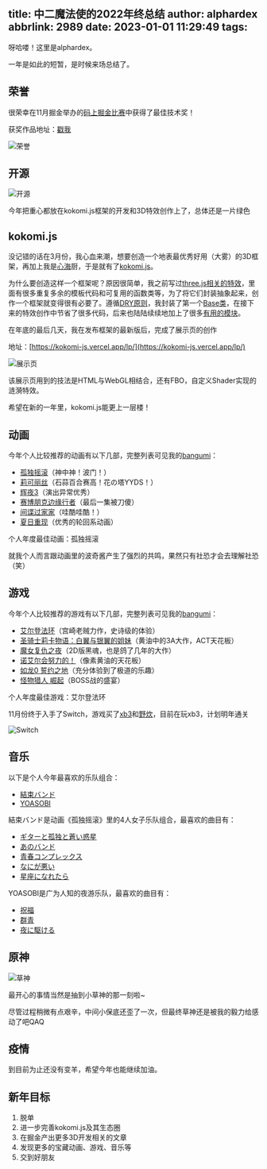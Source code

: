 title: 中二魔法使的2022年终总结
author: alphardex
abbrlink: 2989
date: 2023-01-01 11:29:49
tags:
---
呀哈喽！这里是alphardex。

一年是如此的短暂，是时候来场总结了。
<!--more-->

## 荣誉

很荣幸在11月掘金举办的[码上掘金比赛](https://juejin.cn/challenge/1/result)中获得了最佳技术奖！

获奖作品地址：[戳我](https://code.juejin.cn/pen/7161774000031399943)

![荣誉](https://s2.loli.net/2023/01/01/wl5KNEMto9DPVcJ.png)

## 开源

![开源](https://s2.loli.net/2023/01/01/Qk2GEFWhLO4g9Ks.png)

今年把重心都放在kokomi.js框架的开发和3D特效创作上了，总体还是一片绿色

## kokomi.js

没记错的话在3月份，我心血来潮，想要创造一个地表最优秀好用（大雾）的3D框架，再加上我是[心海](https://baike.baidu.com/item/%E7%8F%8A%E7%91%9A%E5%AE%AB%E5%BF%83%E6%B5%B7/57959937?fr=aladdin)厨，于是就有了[kokomi.js](https://github.com/alphardex/kokomi.js)。

为什么要创造这样一个框架呢？原因很简单，我之前写过[three.js相关的特效](https://github.com/alphardex/threejs-playground)，里面有很多重复多余的模板代码和可复用的函数类等，为了将它们封装抽象起来，创作一个框架就变得很有必要了。遵循[DRY原则](https://en.wikipedia.org/wiki/Don%27t_repeat_yourself)，我封装了第一个[Base类](https://github.com/alphardex/kokomi.js/blob/main/src/base/base.ts)，在接下来的特效创作中节省了很多代码，后来也陆陆续续地加上了很多[有用的模块](https://kokomi-js.vercel.app/docs/modules.html)。

在年底的最后几天，我在发布框架的最新版后，完成了展示页的创作

地址：[https://kokomi-js.vercel.app/lp/](https://kokomi-js.vercel.app/lp/)

![展示页](https://s2.loli.net/2023/01/01/vwlhJyM2mpQ9zoF.gif)

该展示页用到的技法是HTML与WebGL相结合，还有FBO，自定义Shader实现的涟漪特效。

希望在新的一年里，kokomi.js能更上一层楼！

## 动画

今年个人比较推荐的动画有以下几部，完整列表可见我的[bangumi](https://bangumi.tv/anime/list/399538/collect)：

- [孤独摇滚](https://bangumi.tv/subject/328609)（神中神！波门！）
- [莉可丽丝](https://bangumi.tv/subject/364450)（石蒜百合赛高！花の塔YYDS！）
- [辉夜3](https://bangumi.tv/subject/317613)（演出异常优秀）
- [赛博朋克边缘行者](https://bangumi.tv/subject/309311)（最后一集被刀傻）
- [间谍过家家](https://bangumi.tv/subject/329906)（哇酷哇酷！）
- [夏日重现](https://bangumi.tv/subject/326895)（优秀的轮回系动画）

个人年度最佳动画：孤独摇滚

就我个人而言跟动画里的波奇酱产生了强烈的共鸣，果然只有社恐才会去理解社恐（笑）

## 游戏

今年个人比较推荐的游戏有以下几部，完整列表可见我的[bangumi](https://bangumi.tv/game/list/399538/collect)：

- [艾尔登法环](https://bangumi.tv/subject/284100)（宫崎老贼力作，史诗级的体验）
- [圣骑士莉卡物语：白翼与银翼的姐妹](https://bangumi.tv/subject/321956)（黄油中的3A大作，ACT天花板）
- [魔女复仇之夜](https://bangumi.tv/subject/402036)（2D版黑魂，也是鸽了几年的大作）
- [诺艾尔会努力的！](https://bangumi.tv/subject/343196)（像素黄油的天花板）
- [如龙0 誓约之地](https://bangumi.tv/subject/111824)（充分体验到了极道的乐趣）
- [怪物猎人 崛起](https://bangumi.tv/subject/315164)（BOSS战的盛宴）

个人年度最佳游戏：艾尔登法环

11月份终于入手了Switch，游戏买了[xb3](https://bangumi.tv/subject/368785)和[野炊](https://bangumi.tv/subject/62229)，目前在玩xb3，计划明年通关

![Switch](https://s2.loli.net/2023/01/01/iD9BfZduOElerUt.jpg)

## 音乐

以下是个人今年最喜欢的乐队组合：

- [結束バンド](https://music.163.com/#/artist?id=54103171)
- [YOASOBI](https://music.163.com/#/artist?id=33927412)

結束バンド是动画《孤独摇滚》里的4人女子乐队组合，最喜欢的曲目有：

- [ギターと孤独と蒼い惑星](https://music.163.com/#/song?id=1991012773)
- [あのバンド](https://music.163.com/#/song?id=1996323631)
- [青春コンプレックス](https://music.163.com/#/song?id=1983527215)
- [なにが悪い](https://music.163.com/#/song?id=1996323629)
- [星座になれたら](https://music.163.com/#/song?id=2003496380)

YOASOBI是广为人知的夜游乐队，最喜欢的曲目有：

- [祝福](https://music.163.com/#/song?id=1983292457)
- [群青](https://music.163.com/#/song?id=1472480890)
- [夜に駆ける](https://music.163.com/#/song?id=1409311773)

## 原神

![草神](https://s2.loli.net/2023/01/01/P6ay9t5hrYcnzBm.jpg)

最开心的事情当然是抽到小草神的那一刻啦~

尽管过程稍微有点艰辛，中间小保底还歪了一次，但最终草神还是被我的毅力给感动了吧QAQ

## 疫情

到目前为止还没有变羊，希望今年也能继续加油。

## 新年目标

1. 脱单
2. 进一步完善kokomi.js及其生态圈
3. 在掘金产出更多3D开发相关的文章
4. 发现更多的宝藏动画、游戏、音乐等
5. 交到好朋友